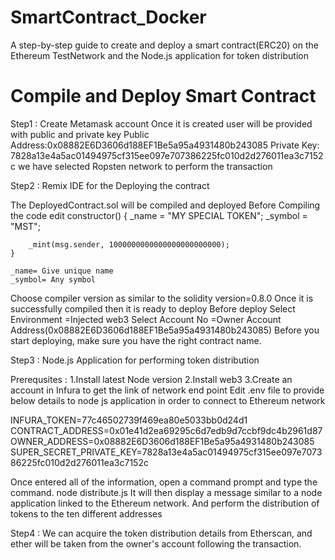 # SmartContract_Docker
A step-by-step guide to create and deploy a smart contract(ERC20) on the Ethereum TestNetwork and the Node.js application for token distribution

# Compile and Deploy Smart Contract
Step1 : Create Metamask account
Once it is created user will be provided with public and private key
Public Address:0x08882E6D3606d188EF1Be5a95a4931480b243085
Private Key: 7828a13e4a5ac01494975cf315ee097e707386225fc010d2d276011ea3c7152c
we have selected Ropsten network to perform the transaction


Step2 : Remix IDE  for the Deploying the contract

The DeployedContract.sol will be compiled and deployed
Before Compiling the code edit 
constructor() {
        _name = "MY SPECIAL TOKEN";
        _symbol = "MST";
        
        _mint(msg.sender, 1000000000000000000000000);
    }
	
	_name= Give unique name
	_symbol= Any symbol
Choose compiler version as similar to the solidity version=0.8.0
Once it is successfully compiled then it is ready to deploy
Before deploy 
Select Environment =Injected web3
Select Account No  =Owner Account Address(0x08882E6D3606d188EF1Be5a95a4931480b243085)
Before you start deploying, make sure you have the right contract name.

Step3 : Node.js Application for performing token distribution

Prerequsites :
1.Install latest Node version
2.Install web3 
3.Create an account in Infura to get the link of network end point
Edit .env file to provide  below details to node js application in order to connect to Ethereum network

INFURA_TOKEN=77c46502739f469ea80e5033bb0d24d1
CONTRACT_ADDRESS=0x01e41d2ea69295c6d7edb9d7ccbf9dc4b2961d87
OWNER_ADDRESS=0x08882E6D3606d188EF1Be5a95a4931480b243085
SUPER_SECRET_PRIVATE_KEY=7828a13e4a5ac01494975cf315ee097e707386225fc010d2d276011ea3c7152c

Once entered all of the information, open a command prompt and type the command.
node distribute.js
It will then display a message similar to a node application linked to the Ethereum network.
And perform the distribution of tokens to the ten different addresses

Step4 : We can acquire the token distribution details from Etherscan, and ether will be taken from the owner's account following the transaction.







 
 


